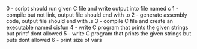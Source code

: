 0 - script should run given C file and write output into file named c
1 - compile but not link, output file should end with .o
2 - generate assembly code, output file should end with .s
3 - compile C file and create an executable named cisfun
4 - write C program that prints the given strings but printf dont allowed
5 - write C program that prints the given strings but puts dont allowed
6 - print size of vars

